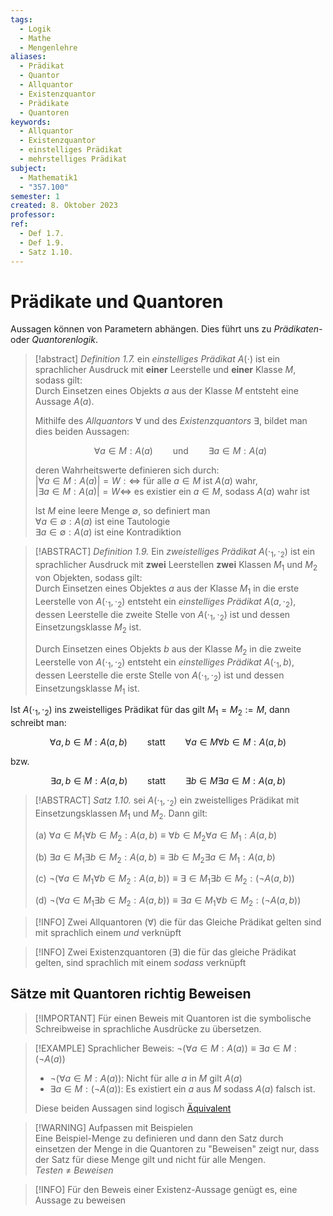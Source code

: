 ```yaml
---
tags:
  - Logik
  - Mathe
  - Mengenlehre
aliases:
  - Prädikat
  - Quantor
  - Allquantor
  - Existenzquantor
  - Prädikate
  - Quantoren
keywords:
  - Allquantor
  - Existenzquantor
  - einstelliges Prädikat
  - mehrstelliges Prädikat
subject:
  - Mathematik1
  - "357.100"
semester: 1
created: 8. Oktober 2023
professor: 
ref:
  - Def 1.7.
  - Def 1.9.
  - Satz 1.10.
---
```


# Prädikate und Quantoren

Aussagen können von Parametern abhängen. Dies führt uns zu *Prädikaten-* oder *Quantorenlogik*.

> [!abstract] *Definition 1.7.* ein *einstelliges Prädikat* $A(\cdot)$ ist ein sprachlicher Ausdruck mit **einer** Leerstelle und **einer** Klasse $M$, sodass gilt:  
> 	Durch Einsetzen eines Objekts $a$ aus der Klasse $M$ entsteht eine Aussage $A(a)$.
> 
> Mithilfe des *Allquantors* $\forall$ und des *Existenzquantors* $\exists$, bildet man dies beiden Aussagen:  
>
> $$\forall a\in M : A(a) \qquad\text{und}\qquad\exists a\in M : A(a)$$
>
> deren Wahrheitswerte definieren sich durch:  
> $|\forall a\in M:A(a)|=W:\iff$ für alle $a\in M$ ist $A(a)$ wahr,  
> $|\exists a \in M:A(a) |=W\iff$ es existier ein $a \in M$, sodass $A(a)$ wahr ist
> 
> Ist $M$ eine leere Menge $\emptyset$, so definiert man  
> $\forall a \in \emptyset:A(a)$ ist eine Tautologie  
> $\exists a\in \emptyset:A(a)$ ist eine Kontradiktion 

> [!ABSTRACT] *Definition 1.9.* Ein *zweistelliges Prädikat* $A(\cdot_{1}, \cdot_{2})$ ist ein sprachlicher Ausdruck mit **zwei** Leerstellen **zwei** Klassen $M_{1}$ und $M_{2}$ von Objekten, sodass gilt:  
> Durch Einsetzen eines Objektes $a$ aus der Klasse $M_{1}$ in die erste Leerstelle von $A(\cdot_{1},\cdot_{2})$ entsteht ein *einstelliges Prädikat* $A(a, \cdot_{2})$, dessen Leerstelle die zweite Stelle von $A(\cdot_{1},\cdot_{2})$ ist und dessen Einsetzungsklasse $M_{2}$ ist.
> 
> Durch Einsetzen eines Objekts $b$ aus der Klasse $M_{2}$ in die zweite Leerstelle von $A(\cdot_{1}, \cdot_{2})$ entsteht ein *einstelliges Prädikat* $A(\cdot_{1},b)$, dessen Leerstelle die erste Stelle von $A(\cdot_{1},\cdot_{2})$ ist und dessen Einsetzungsklasse $M_{1}$ ist.

Ist $A(\cdot_{1},\cdot_{2})$ ins zweistelliges Prädikat für das gilt $M_{1}=M_{2}:=M$, dann schreibt man:  

$$\forall a,b\in M:A(a,b)\qquad\text{statt}\qquad \forall a \in M\forall b \in M:A(a,b)$$

bzw.

$$\exists a,b \in M : A(a,b)\qquad\text{statt}\qquad\exists b\in M\exists a\in M:A(a,b)$$

> [!ABSTRACT] *Satz 1.10.* sei $A(\cdot_{1},\cdot_{2})$ ein zweistelliges Prädikat mit Einsetzungsklassen $M_{1}$ und $M_{2}$. Dann gilt:  
> 
> (a) $\forall a\in M_{1} \forall b\in M_{2} :A(a,b)\equiv \forall b\in M_{2}\forall a\in M_{1}:A(a,b)$  
> 
> (b) $\exists a\in M_{1}\exists b \in M_{2}: A(a,b)\equiv \exists b\in M_{2}\exists a\in M_{1}:A(a,b)$  
> 
> (c) $\neg(\forall a\in M_{1}\forall b\in M_{2}:A(a,b))\equiv\exists \in M_{1}\exists b \in M_{2} :(\neg A(a,b))$  
> 
> (d) $\neg(\forall a\in M_{1}\exists b\in M_{2}:A(a,b))\equiv \exists a\in M_{1} \forall b \in M_{2}:(\neg A(a,b))$

> [!INFO] Zwei Allquantoren ($\forall$) die für das Gleiche Prädikat gelten sind mit sprachlich einem *und* verknüpft

> [!INFO] Zwei Existenzquantoren ($\exists$) die für das gleiche Prädikat gelten, sind sprachlich mit einem *sodass* verknüpft

## Sätze mit Quantoren richtig Beweisen

> [!IMPORTANT] Für einen Beweis mit Quantoren ist die symbolische Schreibweise in sprachliche Ausdrücke zu übersetzen.

>[!EXAMPLE] Sprachlicher Beweis: $\neg(\forall a \in M:A(a))\equiv \exists a \in M:(\neg A(a))$
> - $\neg (\forall a \in M:A(a))$: Nicht für alle $a$ in $M$ gilt $A(a)$
> - $\exists a \in M:(\neg A(a))$: Es existiert ein $a$ aus $M$ sodass $A(a)$ falsch ist.
> 
> Diese beiden Aussagen sind logisch [Äquivalent](Junktor.md)

> [!WARNING] Aufpassen mit Beispielen  
> Eine Beispiel-Menge zu definieren und dann den Satz durch einsetzen der Menge in die Quantoren zu "Beweisen" zeigt nur, dass der Satz für diese Menge gilt und nicht für alle Mengen.  
> *Testen* $\neq$ *Beweisen*

> [!INFO] Für den Beweis einer Existenz-Aussage genügt es, eine Aussage zu beweisen